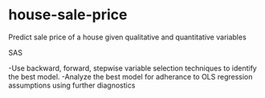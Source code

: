 # house-sale-price
Predict sale price of a house given qualitative and quantitative variables

SAS

-Use backward, forward, stepwise variable selection techniques to identify the best model.
-Analyze the best model for adherance to OLS regression assumptions using further diagnostics
